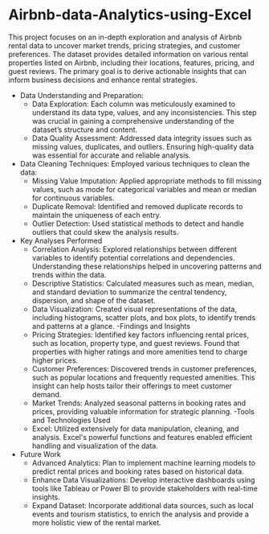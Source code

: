 # Airbnb-data-Analytics-using-Excel
This project focuses on an in-depth exploration and analysis of Airbnb rental data to uncover market trends, pricing strategies, and customer preferences. The dataset provides detailed information on various rental properties listed on Airbnb, including their locations, features, pricing, and guest reviews. The primary goal is to derive actionable insights that can inform business decisions and enhance rental strategies.
- Data Understanding and Preparation:
  * Data Exploration: Each column was meticulously examined to understand its data type, values, and any inconsistencies. This step was crucial in gaining a comprehensive understanding of the dataset’s structure and content.
  * Data Quality Assessment: Addressed data integrity issues such as missing values, duplicates, and outliers. Ensuring high-quality data was essential for accurate and reliable analysis.
- Data Cleaning Techniques: Employed various techniques to clean the data:
  * Missing Value Imputation: Applied appropriate methods to fill missing values, such as mode for categorical variables and mean or median for continuous variables.
  * Duplicate Removal: Identified and removed duplicate records to maintain the uniqueness of each entry.
  * Outlier Detection: Used statistical methods to detect and handle outliers that could skew the analysis results.
- Key Analyses Performed
  * Correlation Analysis: Explored relationships between different variables to identify potential correlations and dependencies. Understanding these relationships helped in uncovering patterns and trends within the data.
  * Descriptive Statistics: Calculated measures such as mean, median, and standard deviation to summarize the central tendency, dispersion, and shape of the dataset.
  * Data Visualization: Created visual representations of the data, including histograms, scatter plots, and box plots, to identify trends and patterns at a glance.
-Findings and Insights
  * Pricing Strategies: Identified key factors influencing rental prices, such as location, property type, and guest reviews. Found that properties with higher ratings and more amenities tend to charge higher prices.
  * Customer Preferences: Discovered trends in customer preferences, such as popular locations and frequently requested amenities. This insight can help hosts tailor their offerings to meet customer demand.
  * Market Trends: Analyzed seasonal patterns in booking rates and prices, providing valuable information for strategic planning.
-Tools and Technologies Used
  * Excel: Utilized extensively for data manipulation, cleaning, and analysis. Excel's powerful functions and features enabled efficient handling and visualization of the data.
- Future Work
  * Advanced Analytics: Plan to implement machine learning models to predict rental prices and booking rates based on historical data.
  * Enhance Data Visualizations: Develop interactive dashboards using tools like Tableau or Power BI to provide stakeholders with real-time insights.
  * Expand Dataset: Incorporate additional data sources, such as local events and tourism statistics, to enrich the analysis and provide a more holistic view of the rental market.
